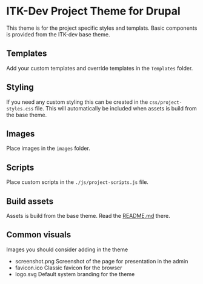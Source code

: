 # ITK-Dev Project Theme for Drupal

This theme is for the project specific styles and templats.
Basic components is provided from the ITK-dev base theme.

## Templates

Add your custom templates and override templates in the `Templates` folder.

## Styling

If you need any custom styling this can be created in the `css/project-styles.css` file.
This will automatically be included when assets is build from the base theme.

## Images

Place images in the `images` folder.

## Scripts

Place custom scripts in the `./js/project-scripts.js` file.

## Build assets

Assets is build from the base theme. Read the [README.md](../itkdev_base_theme/README.md) there.

## Common visuals

Images you should consider adding in the theme

- screenshot.png
  Screenshot of the page for presentation in the admin
- favicon.ico
  Classic favicon for the browser
- logo.svg
  Default system branding for the theme
